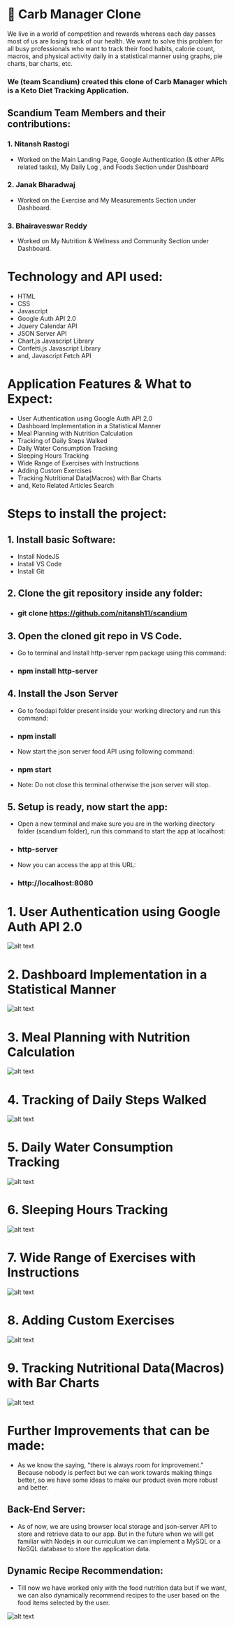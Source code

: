 # 🥗 Carb Manager Clone

We live in a world of competition and rewards whereas each day passes most of us are losing track of our health. We want to solve this problem for all busy professionals who want to track their food habits, calorie count, macros, and physical activity daily in a statistical manner using graphs, pie charts, bar charts, etc.

### We (team Scandium) created this clone of Carb Manager which is a Keto Diet Tracking Application.

## Scandium Team Members and their contributions:
### 1. Nitansh Rastogi
* Worked on the Main Landing Page, Google Authentication (& other APIs related tasks), My Daily Log , and Foods Section under Dashboard

### 2. Janak Bharadwaj
* Worked on the Exercise and My Measurements Section under Dashboard.

### 3. Bhairaveswar Reddy
* Worked on My Nutrition & Wellness and Community Section under Dashboard.

# Technology and API used:

* HTML
* CSS
* Javascript
* Google Auth API 2.0
* Jquery Calendar API
* JSON Server API
* Chart.js Javascript Library
* Confetti.js Javascript Library
* and, Javascript Fetch API

# Application Features & What to Expect:

* User Authentication using Google Auth API 2.0
* Dashboard Implementation in a Statistical Manner
* Meal Planning with Nutrition Calculation
* Tracking of Daily Steps Walked
* Daily Water Consumption Tracking
* Sleeping Hours Tracking
* Wide Range of Exercises with Instructions
* Adding Custom Exercises
* Tracking Nutritional Data(Macros) with Bar Charts
* and, Keto Related Articles Search

# Steps to install the project:
## 1. Install basic Software:
* Install NodeJS
* Install VS Code
* Install Git
## 2. Clone the git repository inside any folder:
* ### git clone https://github.com/nitansh11/scandium

## 3. Open the cloned git repo in VS Code.
* Go to terminal and Install http-server npm package using this command:
* ### npm install http-server

## 4. Install the Json Server
* Go to foodapi folder present inside your working directory and run this command:
* ### npm install

* Now start the json server food API using following command:
* ### npm start

* Note: Do not close this terminal otherwise the json server will stop.

## 5. Setup is ready, now start the app:
* Open a new terminal and make sure you are in the working directory folder (scandium folder), run this command to start the app at localhost:
* ### http-server

* Now you can access the app at this URL:

* ### http://localhost:8080

# 1. User Authentication using Google Auth API 2.0
![alt text](https://cdn.hashnode.com/res/hashnode/image/upload/v1609667628984/ZNMsKp7GM.gif?auto=format,compress&gif-q=60)
# 2. Dashboard Implementation in a Statistical Manner
![alt text](https://cdn.hashnode.com/res/hashnode/image/upload/v1609668549211/jLVneJd_I.gif?auto=format,compress&gif-q=60)
# 3. Meal Planning with Nutrition Calculation
![alt text](https://cdn.hashnode.com/res/hashnode/image/upload/v1609669377932/TYoomKr_F.gif?auto=format,compress&gif-q=60)
# 4. Tracking of Daily Steps Walked
![alt text](https://cdn.hashnode.com/res/hashnode/image/upload/v1609670288437/SLvVFFeQp.gif?auto=format,compress&gif-q=60)
# 5. Daily Water Consumption Tracking
![alt text](https://cdn.hashnode.com/res/hashnode/image/upload/v1609670738809/YOTsLGDtV.gif?auto=format,compress&gif-q=60)
# 6. Sleeping Hours Tracking
![alt text](https://cdn.hashnode.com/res/hashnode/image/upload/v1609671386113/pb88rBzsP.gif?auto=format,compress&gif-q=60)
# 7. Wide Range of Exercises with Instructions
![alt text](https://cdn.hashnode.com/res/hashnode/image/upload/v1609671754140/d7i1f5riY.gif?auto=format,compress&gif-q=60)
# 8. Adding Custom Exercises
![alt text](https://cdn.hashnode.com/res/hashnode/image/upload/v1609672529757/66hbeZ-6z.png?auto=compress)
# 9. Tracking Nutritional Data(Macros) with Bar Charts
![alt text](https://cdn.hashnode.com/res/hashnode/image/upload/v1609672790647/Z47E48D2ud.gif?auto=format,compress&gif-q=60)

# Further Improvements that can be made:
* As we know the saying, "there is always room for improvement.” Because nobody is perfect but we can work towards making things better, so we have some ideas to make our product even more robust and better.

## Back-End Server:
* As of now, we are using browser local storage and json-server API to store and retrieve data to our app. But in the future when we will get familiar with Nodejs in our curriculum we can implement a MySQL or a NoSQL database to store the application data.

## Dynamic Recipe Recommendation:
* Till now we have worked only with the food nutrition data but if we want, we can also dynamically recommend recipes to the user based on the food items selected by the user.

![alt text](https://cdn.hashnode.com/res/hashnode/image/upload/v1609677062687/AP9ptfs6A.jpeg?auto=compress)

